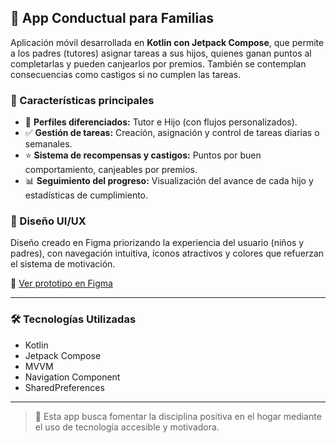 ## 🧭 App Conductual para Familias

Aplicación móvil desarrollada en **Kotlin con Jetpack Compose**, que permite a los padres (tutores) asignar tareas a sus hijos, quienes ganan puntos al completarlas y pueden canjearlos por premios. También se contemplan consecuencias como castigos si no cumplen las tareas.

### 🎯 Características principales

- 👤 **Perfiles diferenciados:** Tutor e Hijo (con flujos personalizados).
- ✅ **Gestión de tareas:** Creación, asignación y control de tareas diarias o semanales.
- ⭐ **Sistema de recompensas y castigos:** Puntos por buen comportamiento, canjeables por premios.
- 📊 **Seguimiento del progreso:** Visualización del avance de cada hijo y estadísticas de cumplimiento.

### 🎨 Diseño UI/UX

Diseño creado en Figma priorizando la experiencia del usuario (niños y padres), con navegación intuitiva, íconos atractivos y colores que refuerzan el sistema de motivación.

🔗 [Ver prototipo en Figma](https://www.figma.com/design/dRgB20k5l9N9Pc4XtBj2nd/App-Comportamient?node-id=0-1&t=axK9Dhb1kv1mixgc-1)

---

### 🛠️ Tecnologías Utilizadas

- Kotlin
- Jetpack Compose
- MVVM
- Navigation Component
- SharedPreferences

---

> 🚀 Esta app busca fomentar la disciplina positiva en el hogar mediante el uso de tecnología accesible y motivadora.
